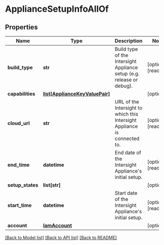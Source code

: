 # ApplianceSetupInfoAllOf

## Properties
Name | Type | Description | Notes
------------ | ------------- | ------------- | -------------
**build_type** | **str** | Build type of the Intersight Appliance setup (e.g. release or debug).   | [optional] [readonly] 
**capabilities** | [**list[ApplianceKeyValuePair]**](ApplianceKeyValuePair.md) |  | [optional] 
**cloud_url** | **str** | URL of the Intersight to which this Intersight Appliance is connected to.   | [optional] [readonly] 
**end_time** | **datetime** | End date of the Intersight Appliance&#39;s initial setup.    | [optional] [readonly] 
**setup_states** | **list[str]** |  | [optional] 
**start_time** | **datetime** | Start date of the Intersight Appliance&#39;s initial setup.    | [optional] [readonly] 
**account** | [**IamAccount**](.md) |  | [optional] 

[[Back to Model list]](../README.md#documentation-for-models) [[Back to API list]](../README.md#documentation-for-api-endpoints) [[Back to README]](../README.md)


